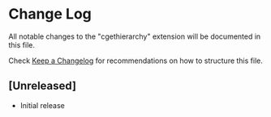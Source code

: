 # Change Log

All notable changes to the "cgethierarchy" extension will be documented in this file.

Check [Keep a Changelog](http://keepachangelog.com/) for recommendations on how to structure this file.

## [Unreleased]

- Initial release